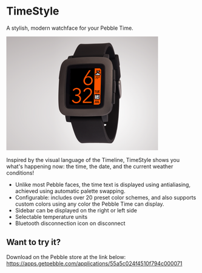 # TimeStyle
A stylish, modern watchface for your Pebble Time.

<img src="project_banner.png" width="400" height="300">

Inspired by the visual language of the Timeline, TimeStyle shows you what's happening now: the time, the date, and the current weather conditions!

* Unlike most Pebble faces, the time text is displayed using antialiasing, achieved using automatic palette swapping.
* Configurable: includes over 20 preset color schemes, and also supports custom colors using any color the Pebble Time can display.
* Sidebar can be displayed on the right or left side
* Selectable temperature units
* Bluetooth disconnection icon on disconnect

## Want to try it?
Download on the Pebble store at the link below:
https://apps.getpebble.com/applications/55a5c024f4510f794c000071
